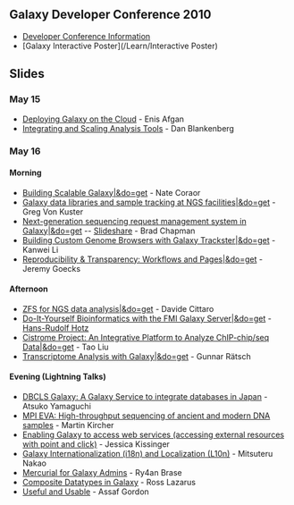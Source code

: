 ## Galaxy Developer Conference 2010

* [Developer Conference Information](http://galaxy.psu.edu/dev2010/)
* [Galaxy Interactive Poster](/Learn/Interactive Poster)

## Slides

### May 15

* [Deploying Galaxy on the Cloud](http://bitbucket.org/galaxy/galaxy-central/wiki/DevConf2010/galaxy_devconf_2010_cloud.pdf) - Enis Afgan
* [Integrating and Scaling Analysis Tools](http://bitbucket.org/galaxy/galaxy-central/wiki/DevConf2010/galaxy_devconf_2010_integrating_scaling_tools.pdf) - Dan Blankenberg

### May 16

#### Morning

* [Building Scalable Galaxy|&do=get](ATTACHMENT_URLGDC2010_building_scalable.pdf) - Nate Coraor
* [Galaxy data libraries and sample tracking at NGS facilities|&do=get](ATTACHMENT_URLGDC2010_data_libraries_sample_tracking.pdf) - Greg Von Kuster
* [Next-generation sequencing request management system in Galaxy|&do=get](ATTACHMENT_URLGDC2010_nglims.pdf) -- [Slideshare](http://www.slideshare.net/chapmanb/nextgeneration-sequencing-request-management-system-in-galaxy) - Brad Chapman
* [Building Custom Genome Browsers with Galaxy Trackster|&do=get](ATTACHMENT_URLGDC2010_trackster.pdf) - Kanwei Li
* [Reproducibility & Transparency: Workflows and Pages|&do=get](ATTACHMENT_URLGDC2010_reproducibility_transparency.pdf) - Jeremy Goecks

#### Afternoon

* [ZFS for NGS data analysis|&do=get](ATTACHMENT_URLGDC2010_ZFS-for_NGS_Analysis.pdf) - Davide Cittaro
* [Do-It-Yourself Bioinformatics with the FMI Galaxy Server|&do=get](ATTACHMENT_URLGDC2010DIY_Bioinf_FMI.pdf) - [Hans-Rudolf Hotz](/src/HansrudolfHotz/index.md)
* [Cistrome Project: An Integrative Platform to Analyze ChIP-chip/seq Data|&do=get](ATTACHMENT_URLGDC2010_Cistrome.pdf) - Tao Liu
* [Transcriptome Analysis with Galaxy|&do=get](ATTACHMENT_URLTranscriptome_Analysis_with_Galaxy.pdf) - Gunnar Rätsch

#### Evening (Lightning Talks)

* [DBCLS Galaxy: A Galaxy Service to integrate databases in Japan](ATTACHMENT_URLGDC2010_lightning_DBCLS.pdf) - Atsuko Yamaguchi
* [MPI EVA: High-throughput sequencing of ancient and modern DNA samples](ATTACHMENT_URLGDC2010_lightning_MPI_EVA.pdf) - Martin Kircher
* [Enabling Galaxy to access web services (accessing external resources with point and click)](ATTACHMENT_URLGDC2010_lightning_Enabling_Galaxy_to_Access_Web_Services.pdf) - Jessica Kissinger
* [Galaxy Internationalization (i18n) and Localization (L10n)](ATTACHMENT_URLGDC2010_lightning_Internationalization_and_Localization.pdf) - Mitsuteru Nakao
* [Mercurial for Galaxy Admins](ATTACHMENT_URLGDC2010_lightning_Mercurial_for_Galaxy_Admins.pdf) - Ry4an Brase
* [Composite Datatypes in Galaxy](ATTACHMENT_URLGDC2010_lightning_CompositeDatatypes.pdf) - Ross Lazarus
* [Useful and Usable](ATTACHMENT_URLGDC2010_lightning_Useful_and_Usable.pdf) - Assaf Gordon
